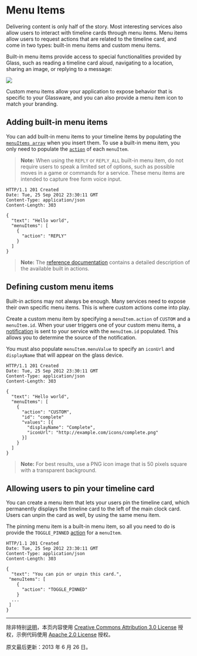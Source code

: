 Menu Items
==========

Delivering content is only half of the story. Most interesting services also allow users to interact with timeline cards through menu items. Menu items allow users to request actions that are related to the timeline card, and come in two types: built-in menu items and custom menu items.

Built-in menu items provide access to special functionalities provided by Glass, such as reading a timeline card aloud, navigating to a location, sharing an image, or replying to a message:

![](https://developers.google.com/glass/images/glass-screens/sms_inbound_640.jpg)

Custom menu items allow your application to expose behavior that is specific to your Glassware, and you can also provide a menu item icon to match your branding.


## Adding built-in menu items

You can add built-in menu items to your timeline items by populating the [`menuItems array`](reference/timeline.md#menuItems) when you insert them. To use a built-in menu item, you only need to populate the [`action`](reference/timeline.md#menuItems.action) of each `menuItem`.

> **Note:** When using the `REPLY` or `REPLY_ALL` built-in menu item, do not require users to speak a limited set of options, such as possible moves in a game or commands for a service. These menu items are intended to capture free form voice input.

```http
HTTP/1.1 201 Created
Date: Tue, 25 Sep 2012 23:30:11 GMT
Content-Type: application/json
Content-Length: 303

{
  "text": "Hello world",
  "menuItems": [
    {
      "action": "REPLY"
    }
  ]
}
```

> **Note:** The [reference documentation](reference/timeline.md#menuItems.action) contains a detailed description of the available built in actions.


## Defining custom menu items

Built-in actions may not always be enough. Many services need to expose their own specific menu items. This is where custom actions come into play.

Create a custom menu item by specifying a `menuItem.action` of `CUSTOM` and a `menuItem.id`. When your user triggers one of your custom menu items, a [notification](subscriptions.md) is sent to your service with the `menuItem.id` populated. This allows you to determine the source of the notification.

You must also populate `menuItem.menuValue` to specify an `iconUrl` and `displayName` that will appear on the glass device.

```http
HTTP/1.1 201 Created
Date: Tue, 25 Sep 2012 23:30:11 GMT
Content-Type: application/json
Content-Length: 303

{
  "text": "Hello world",
  "menuItems": [
    {
      "action": "CUSTOM",
      "id": "complete"
      "values": [{
        "displayName": "Complete",
        "iconUrl": "http://example.com/icons/complete.png"
      }]
    }
  ]
}
```

> **Note:** For best results, use a PNG icon image that is 50 pixels square with a transparent background.


## Allowing users to pin your timeline card

You can create a menu item that lets your users pin the timeline card, which permanently displays the timeline card to the left of the main clock card. Users can unpin the card as well, by using the same menu item.

The pinning menu item is a built-in menu item, so all you need to do is provide the `TOGGLE_PINNED` [action](reference/timeline.md#menuItems.action) for a `menuItem`.

```http
HTTP/1.1 201 Created
Date: Tue, 25 Sep 2012 23:30:11 GMT
Content-Type: application/json
Content-Length: 303

{
  "text": "You can pin or unpin this card.",
 "menuItems": [
    {
      "action": "TOGGLE_PINNED"
    }
  ...
 ]
}
```

----------

除非特别[说明](https://developers.google.com/readme/policies)，本页内容使用 [Creative Commons Attribution 3.0 License](http://creativecommons.org/licenses/by/3.0/) 授权，示例代码使用 [Apache 2.0 License](http://www.apache.org/licenses/LICENSE-2.0) 授权。

原文最后更新：2013 年 6 月 26 日。
